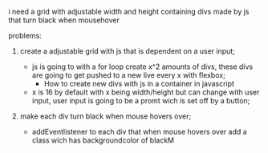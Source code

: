 i need a grid with adjustable width and height containing divs made by js that turn black when mousehover

problems:

1. create a adjustable grid with js that is dependent on a user input;
    - js is going to with a for loop create x^2 amounts of divs, 
    these divs are going to get pushed to a new live every x with flexbox;
        - How to create new divs with js in a container in javascript
    - x is 16 by default with x being width/height but can change with user input, user input is going to be a promt wich is set off by a button;

2. make each div turn black when mouse hovers over;
    - addEventlistener to each div that when mouse hovers over add a class wich has backgroundcolor of blackM

